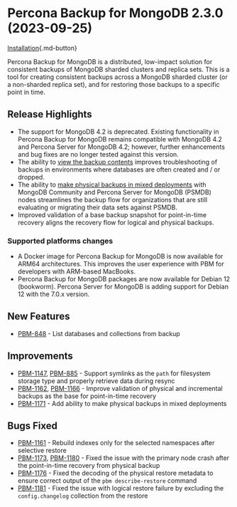 # Percona Backup for MongoDB 2.3.0 (2023-09-25)

[Installation](../installation.md){.md-button}


Percona Backup for MongoDB is a distributed, low-impact solution for consistent backups of MongoDB sharded clusters and replica sets. This is a tool for creating consistent backups across a MongoDB sharded cluster (or a non-sharded replica set), and for restoring those backups to a specific point in time.

## Release Highlights

* The support for MongoDB 4.2 is deprecated. Existing functionality in Percona Backup for MongoDB remains compatible with MongoDB 4.2 and Percona Server for MongoDB 4.2; however, further enhancements and bug fixes are no longer tested against this version.
* The ability to [view the backup contents](../usage/describe-backup.md) improves troubleshooting of backups in environments where databases are often created and / or dropped. 
* The ability to [make physical backups in mixed deployments](../features/physical.md#physical-backups-in-mixed-deployments) with MongoDB Community and Percona Server for MongoDB (PSMDB) nodes streamlines the backup flow for organizations that are still evaluating or migrating their data sets against PSMDB.
* Improved validation of a base backup snapshot for point-in-time recovery aligns the recovery flow for logical and physical backups.

### Supported platforms changes

* A Docker image for Percona Backup for MongoDB is now available for ARM64 architectures. This improves the user experience with PBM for developers with ARM-based MacBooks.
* Percona Backup for MongoDB packages are now available for Debian 12 (bookworm). Percona Server for MongoDB is adding support for Debian 12 with the 7.0.x version. 

## New Features

* [PBM-848](https://jira.percona.com/browse/PBM-848) - List databases and collections from backup

## Improvements

* [PBM-1147](https://jira.percona.com/browse/PBM-1147), [PBM-885](https://jira.percona.com/browse/PBM-885) - Support symlinks as the `path` for filesystem storage type and properly retrieve data during resync
* [PBM-1162](https://jira.percona.com/browse/PBM-1162), [PBM-1166](https://jira.percona.com/browse/PBM-1166) - Improve validation of physical and incremental backups as the base for point-in-time recovery
* [PBM-1171](https://jira.percona.com/browse/PBM-1171) - Add ability to make physical backups in mixed deployments

## Bugs Fixed

* [PBM-1161](https://jira.percona.com/browse/PBM-1161) - Rebuild indexes only for the selected namespaces after selective restore
* [PBM-1173](https://jira.percona.com/browse/PBM-1173), [PBM-1180](https://jira.percona.com/browse/PBM-1180) - Fixed the issue with the primary node crash after the point-in-time recovery from physical backup
* [PBM-1176](https://jira.percona.com/browse/PBM-1176) - Fixed the decoding of the physical restore metadata to ensure correct output of the `pbm describe-restore` command
* [PBM-1181](https://jira.percona.com/browse/PBM-1181) - Fixed the issue with logical restore failure by excluding the `config.changelog` collection from the restore

 
